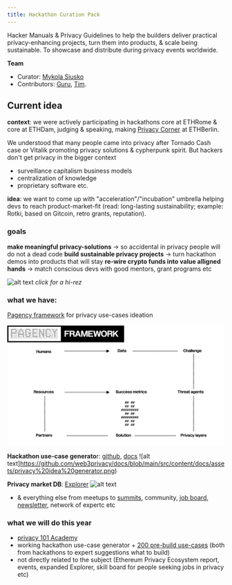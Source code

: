 ```yaml
---
title: Hackathon Curation Pack
---
```


Hacker Manuals & Privacy Guidelines to help the builders deliver practical privacy-enhancing projects, turn them into products, & scale being sustainable.
To showcase and distribute during privacy events worldwide.

**Team**
- Curator: [Mykola Siusko](https://github.com/Msiusko)
- Contributors: [Guru](https://x.com/hackyguru), [Tim](https://x.com/haochizzle).

## **Current idea** 

**context**: we were actively participating in hackathons core at ETHRome & core at ETHDam, judging & speaking, making [Privacy Corner](https://c24ber.web3privacy.info) at ETHBerlin.

We understood that many people came into privacy after Tornado Cash case or Vitalik promoting privacy solutions & cypherpunk spirit.
But hackers don't get privacy in the bigger context
- surveillance capitalism business models
- centralization of knowledge
- proprietary software etc.

**idea**: we want to come up with "acceleration"/"incubation" umbrella helping devs to reach product-market-fit (read: long-lasting sustainability; example: Rotki, based on Gitcoin, retro grants, reputation).

### goals
**make meaningful privacy-solutions** -> so accidental in privacy people will do not a dead code
**build sustainable privacy projects** -> turn hackathon demos into products that will stay
**re-wire crypto funds into value alligned hands** -> match conscious devs with good mentors, grant programs etc

![alt text](https://github.com/web3privacy/docs/blob/main/src/content/docs/assets/Hacker%20journey%20x%20W3PN%20aplicability2.jpg)
_click for a hi-rez_

### **what we have**:
[Pagency framework](https://github.com/web3privacy/pagency) for privacy use-cases ideation

![alt text](https://github.com/web3privacy/pagency/raw/main/img/Pagency%20framework%20vision.png)

**Hackathon use-case generato**r: [github](https://github.com/web3privacy/docs/blob/main/src/content/docs/projects/hackathon-use-cases-generator.md), [docs](https://github.com/web3privacy/docs/blob/main/src/content/docs/projects/hackathon-use-cases-generator.md)
![alt text]https://github.com/web3privacy/docs/blob/main/src/content/docs/assets/privacy%20idea%20generator.png)

**Privacy market DB**: [Explorer](https://explorer.web3privacy.info)
![alt text](https://docs.web3privacy.info/_astro/explorer-platform-overview.5k7svNjL_ZYPkGB.webp)

- & everything else from meetups to [summits](https://summit.web3privacy.info/), community, [job board](https://jobs.web3privacy.info), [newsletter](http://news.web3privacy.info), network of expertc etc

### **what we will do this year**
- [privacy 101 Academy](https://github.com/web3privacy/projects/issues/8)
- working hackathon use-case generator + [200 pre-build use-cases](https://github.com/web3privacy/web3privacy/blob/main/Market%20overview/Ethereum%20Ecosystem/Hackathon%20projects.md) (both from hackathons to expert suggestions what to build)
- not directly related to the subject (Ethereum Privacy Ecosystem report, events, expanded Explorer, skill board for people seeking jobs in privacy etc)

